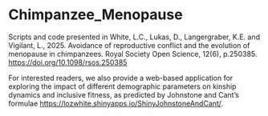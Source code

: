 # Chimpanzee_Menopause
 Scripts and code presented in 
 White, L.C., Lukas, D., Langergraber, K.E. and Vigilant, L., 2025. Avoidance of reproductive conflict and the evolution of menopause in chimpanzees. Royal Society Open Science, 12(6), p.250385. https://doi.org/10.1098/rsos.250385
 
 For interested readers, we also provide a web-based application for exploring the impact of different demographic parameters on kinship dynamics and inclusive fitness, as predicted by Johnstone and Cant’s formulae https://lozwhite.shinyapps.io/ShinyJohnstoneAndCant/. 
